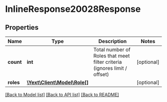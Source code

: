 # InlineResponse20028Response

## Properties
Name | Type | Description | Notes
------------ | ------------- | ------------- | -------------
**count** | **int** | Total number of Roles that meet filter criteria (ignores limit / offset) | [optional] 
**roles** | [**\Yext\Client\Model\Role[]**](Role.md) |  | [optional] 

[[Back to Model list]](../README.md#documentation-for-models) [[Back to API list]](../README.md#documentation-for-api-endpoints) [[Back to README]](../README.md)


